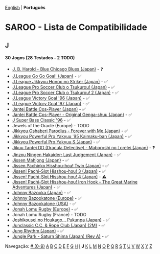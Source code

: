 [English](../en-us/J.md) | **Português**

# SAROO - Lista de Compatibilidade

## J

#### 30 Jogos (28 Testados - 2 TODO)

- [J. B. Harold - Blue Chicago Blues (Japan)](../../../Regions/Retails/Japan/T-5302G/01/README.md) - :question:
- [J.League Go Go Goal! (Japan)](../../../Regions/Retails/Japan/T-3602G/README.md) - :white_check_mark:
- [J.League Jikkyou Honoo no Striker (Japan)](../../../Regions/Retails/Japan/T-9528G/01/README.md) - :white_check_mark:
- [J.League Pro Soccer Club o Tsukurou! (Japan)](../../../Regions/Retails/Japan/GS-9034/01/README.md) - :white_check_mark:
- [J.League Pro Soccer Club o Tsukurou! 2 (Japan)](../../../Regions/Retails/Japan/GS-9168/01/README.md) - :white_check_mark:
- [J.League Victory Goal '96 (Japan)](../../../Regions/Retails/Japan/GS-9048/01/README.md) - :white_check_mark:
- [J.League Victory Goal '97 (Japan)](../../../Regions/Retails/Japan/GS-9140/01/README.md) - :white_check_mark:
- [Jantei Battle Cos-Player (Japan)](../../../Regions/Retails/Japan/T-34601G/01/README.md) - :white_check_mark:
- [Jantei Battle Cos-Player - Original Genga-shuu (Japan)](../../../Regions/Retails/Japan/T-3466106553/01/README.md) - :white_check_mark:
- [J Super Bass Classic '96](../../../Regions/Retails/Japan/T-18707G/01/README.md) - :white_check_mark:
- Jewels of the Oracle (Europe) - TODO
- [Jikkyou Oshaberi Parodius - Forever with Me (Japan)](../../../Regions/Retails/Japan/T-9513G/01/README.md) - :white_check_mark:
- [Jikkyou Powerful Pro Yakyuu '95 Kaimaku-ban (Japan)](../../../Regions/Retails/Japan/T-9502G/01/README.md) - :white_check_mark:
- [Jikkyou Powerful Pro Yakyuu S (Japan)](../../../Regions/Retails/Japan/T-9523G/01/README.md) - :white_check_mark:
- [Jikuu Tantei DD (Dracula Detective) - Maboroshi no Lorelei (Japan)](../../../Regions/Retails/Japan/T-2103G/01/README.md) - :question:
- [Jinzou Ningen Hakaider: Last Judgement (Japan)](../../../Regions/Retails/Japan/GS-9088/01/README.md) - :white_check_mark:
- [Jissen Mahjong (Japan)](../../../Regions/Retails/Japan/T-15002G/01/README.md) - :white_check_mark:
- [Jissen Pachinko Hisshou-hou! Twin (Japan)](../../../Regions/Retails/Japan/T-2407G/01/README.md) - :white_check_mark:
- [Jissen! Pachi-Slot Hisshou-hou! 3 (Japan)](../../../Regions/Retails/Japan/T-2401G/01/README.md) - :white_check_mark:
- [Jissen! Pachi-Slot Hisshou-hou! 4 (Japan)](../../../Regions/Retails/Japan/T-2406G/01/README.md) - :warning:
- [Jissen! Pachi-Slot Hisshou-hou! Iron Hook - The Great Marine Adventures (Japan)](../../../Regions/Retails/Japan/T-2404G/01/README.md) - :white_check_mark:
- [Johnny Bazooka (Japan)](../../../Regions/Retails/Japan/T-7302G/01/README.md) - :white_check_mark:
- [Johnny Bazookatone (Europe)](../../../Regions/Retails/Europe/T-7909H50/01/README.md) - :white_check_mark:
- [Johnny Bazookatone (USA)](../../../Regions/Retails/USA/T-7909H/01/README.md) - :white_check_mark:
- [Jonah Lomu Rugby (Europe)](../../../Regions/Retails/Europe/T-12003H50/01/README.md) - :white_check_mark:
- Jonah Lomu Rugby (France) - TODO
- [Joshikousei no Houkago... Pukunpa (Japan)](../../../Regions/Retails/Japan/T-16802G/01/README.md) - :white_check_mark:
- [Junclassic C.C. & Rope Club (Japan) (2M)](../../../Regions/Retails/Japan/T-11403G/01/README.md) - :white_check_mark:
- [Jung Rhythm (Japan)](../../../Regions/Retails/Japan/T-16607G/01/README.md) - :white_check_mark:
- [Jungle Park - Saturn Shima (Japan) (Rev A)](../../../Regions/Retails/Japan/T-18008G/01/README.md) - :white_check_mark:

Navegação:
[# (0-9)](./09.md) [A](./A.md) [B](./B.md) [C](./C.md) [D](./D.md) [E](./E.md) [F](./F.md) [G](./G.md) [H](./H.md) [I](./I.md) **J** [K](./K.md) [L](./L.md) [M](./M.md) [N](./N.md) [O](./O.md) [P](./P.md) [Q](./Q.md) [R](./R.md) [S](./S.md) [T](./T.md) [U](./U.md) [V](./V.md) [W](./W.md) [X](./X.md) [Y](./Y.md) [Z](./Z.md)

